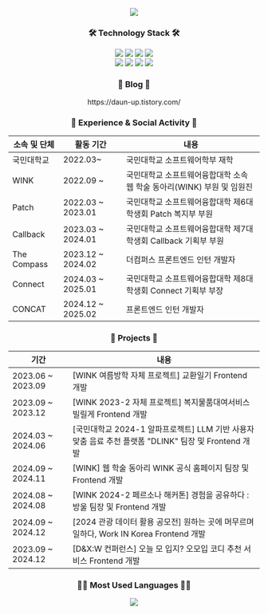 <!--
**daun-up/daun-up** is a ✨ _special_ ✨ repository because its `README.md` (this file) appears on your GitHub profile.

Here are some ideas to get you started:

- 🔭 I’m currently working on ...
- 🌱 I’m currently learning ...
- 👯 I’m looking to collaborate on ...
- 🤔 I’m looking for help with ...
- 💬 Ask me about ...
- 📫 How to reach me: ...
- 😄 Pronouns: ...
- ⚡ Fun fact: ...
-->
<p align="center">
<img src="https://capsule-render.vercel.app/api?type=venom&height=300&color=dcedc8&text=daun-up&textBg=false&fontColor=7cb342&stroke=f1f8e9"/>
</p>


<h3 align="center">🛠 Technology Stack 🛠</h3>
<p align="center">


<img src="https://img.shields.io/badge/Vue.js-4FC08D?style=for-the-badge&logo=Vue.js&logoColor=white"/>
<img src="https://img.shields.io/badge/Nuxt.js-002E3B?style=for-the-badge&logo=nuxtdotjs&logoColor=#00DC82"/>
<img src="https://img.shields.io/badge/react-%2320232a.svg?style=for-the-badge&logo=react&logoColor=%2361DAFB"/>
<img src="https://img.shields.io/badge/Next.js-000000?style=for-the-badge&logo=Next.js&logoColor=white"/><br>
<img src="https://img.shields.io/badge/javascript-%23323330.svg?style=for-the-badge&logo=javascript&logoColor=%23F7DF1E"/>
<img src="https://img.shields.io/badge/Typescript-3178C6?style=for-the-badge&logo=Typescript&logoColor=white"/>
<img src="https://img.shields.io/badge/python-3670A0?style=for-the-badge&logo=python&logoColor=ffdd54"/>
<img src="https://img.shields.io/badge/Spring-6DB33F?style=for-the-badge&logo=Spring&logoColor=white"/>
</p>

<h3 align="center">💾 Blog 💾</h3>
<p align="center">
	https://daun-up.tistory.com/
</p>



<!--
<h3 align="center">GitHub Stats</h3>
<p align="center"> 
 <img src="https://github-readme-stats.vercel.app/api?username=daun-up&theme=swift&show_icons=true"/></a>
</p>
-->

<div align='center' style={{width: 394px }}>
<h3 align='center'>🥒 Experience & Social Activity 🥒</h3>

| 소속 및 단체 | 활동 기간 | 내용 |
| --- | --- | --- |
| 국민대학교 | 2022.03~ | 국민대학교 소프트웨어학부 재학 |
| WINK | 2022.09 ~ | 국민대학교 소프트웨어융합대학 소속 웹 학술 동아리(WINK) 부원 및 임원진|
| Patch | 2022.03 ~ 2023.01 | 국민대학교 소프트웨어융합대학 제6대 학생회 Patch 복지부 부원 |
| Callback | 2023.03 ~ 2024.01 | 국민대학교 소프트웨어융합대학 제7대 학생회 Callback 기획부 부원 |
| The Compass | 2023.12 ~ 2024.02 | 더컴퍼스 프론트엔드 인턴 개발자 |
| Connect | 2024.03 ~ 2025.01 | 국민대학교 소프트웨어융합대학 제8대 학생회 Connect 기획부 부장 |
| CONCAT | 2024.12 ~ 2025.02 | 프론트엔드 인턴 개발자 |

<div align='center' style={{width: 394px }}>
<h3 align='center'>🍪 Projects 🍪</h3>

| 기간 | 내용 |
| --- | --- |
| 2023.06 ~ 2023.09 | [WINK 여름방학 자체 프로젝트] 교환일기 Frontend 개발|
| 2023.09 ~ 2023.12 | [WINK 2023-2 자체 프로젝트] 복지물품대여서비스 빌릴게 Frontend 개발 |
| 2024.03 ~ 2024.06 | [국민대학교 2024-1 알파프로젝트] LLM 기반 사용자 맞춤 음료 추천 플랫폼 "DLINK" 팀장 및 Frontend 개발 |
| 2024.09 ~ 2024.11 | [WINK] 웹 학술 동아리 WINK 공식 홈페이지 팀장 및 Frontend 개발 |
| 2024.08 ~ 2024.08 | [WINK 2024-2 페르소나 해커톤] 경험을 공유하다 : 방울 팀장 및 Frontend 개발 |
| 2024.09 ~ 2024.12 | [2024 관광 데이터 활용 공모전] 원하는 곳에 머무르며 일하다, Work IN Korea Frontend 개발 |
| 2023.09 ~ 2024.12 | [D&X:W 컨퍼런스] 오늘 모 입지? 오모입 코디 추천 서비스 Frontend 개발 |



<h3 align="center">😶‍🌫️ Most Used Languages 😶‍🌫️</h3>
<p align="center"> 
 <img src="https://github-readme-stats.vercel.app/api/top-langs/?username=daun-up&layout=compact"/></a>
</p>


